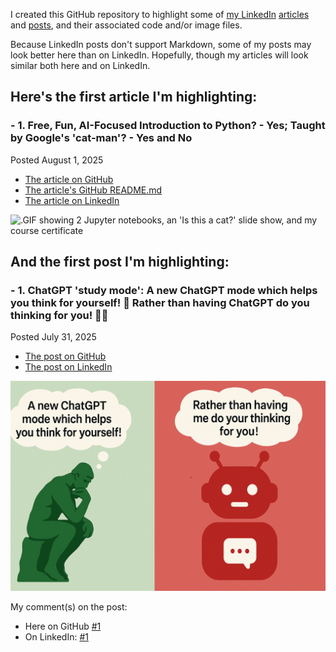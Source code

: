 I created this GitHub repository to highlight some of [my LinkedIn](https://www.linkedin.com/in/russelljqa/) [articles](https://www.linkedin.com/in/russelljqa/recent-activity/articles/) and [posts](https://www.linkedin.com/in/russelljqa/recent-activity/all/), and their associated code and/or image files.

Because LinkedIn posts don't support Markdown, some of my posts may look better here than on LinkedIn. Hopefully, though my articles will look similar both here and on LinkedIn.

## Here's the first article I'm highlighting:

### **- 1.** Free, Fun, AI-Focused Introduction to Python? - Yes; Taught by Google's 'cat-man'? - Yes and No
Posted August 1, 2025<br>

- [The article on GitHub](articles\20250801-fun-python-course\article.md)<br>
- [The article's GitHub README.md](articles\20250801-fun-python-course\README.md)<br>
- [The article on LinkedIn](https://www.linkedin.com/in/russelljqa/recent-activity/articles/)

![.GIF showing 2 Jupyter notebooks, an 'Is this a cat?' slide show, and my course certificate](articles/20250801-fun-python-course/images/fun-python-course.gif)

## And the first post I'm highlighting:

### **- 1.** ChatGPT 'study mode': A new ChatGPT mode which helps you think for yourself! 🤔 Rather than having ChatGPT do you thinking for you! 🧠🚫
Posted July 31, 2025<br>

- [The post on GitHub](posts/20250731-chatgpt-study-mode/post.md)<br>
- [The post on LinkedIn](https://www.linkedin.com/posts/activity-7356801249792417794-uBuR/) 

!['The Thinker' thinking 'A new ChatGPT mode which helps you think for yourself!'; Chatbot thinking 'Rather than having me do your thinking for you!'](posts/20250731-chatgpt-study-mode/chatGptStudyMode.png)

My comment(s) on the post:<br>
- Here on GitHub [#1](posts/20250731-chatgpt-study-mode/comment1.md)<br>
- On LinkedIn: [#1](https://www.linkedin.com/feed/update/urn:li:activity:7356801249792417794?commentUrn=urn%3Ali%3Acomment%3A%28activity%3A7356801249792417794%2C7356802025168257024%29&dashCommentUrn=urn%3Ali%3Afsd_comment%3A%287356802025168257024%2Curn%3Ali%3Aactivity%3A7356801249792417794%29) 
